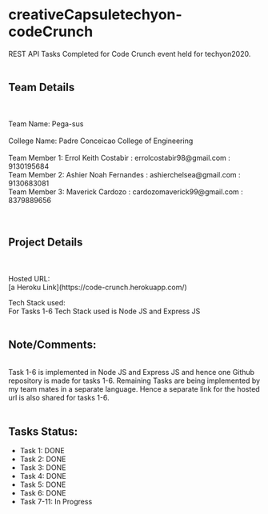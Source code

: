 # creativeCapsuletechyon-codeCrunch
REST API Tasks Completed for Code Crunch event held for techyon2020. 
<br/>
<br/>
## Team Details
<br/>
<br/>
Team Name: Pega-sus <br/>
<br/>
College Name: Padre Conceicao College of Engineering 
<br/>
<br/>
Team Member 1: Errol Keith Costabir : errolcostabir98@gmail.com : 9130195684 <br/>
Team Member 2: Ashier Noah Fernandes : ashierchelsea@gmail.com : 9130683081 <br/>
Team Member 3: Maverick Cardozo : cardozomaverick99@gmail.com : 8379889656 <br/>
<br/>
<br/>

##  Project Details
<br/>
<br/>
Hosted URL: <br/>
[a Heroku Link](https://code-crunch.herokuapp.com/) <br/>

Tech Stack used: <br/>
For Tasks 1-6 Tech Stack used is Node JS and Express JS
<br/>
<br/>
## Note/Comments:
<br/>
Task 1-6 is implemented in Node JS and Express JS and hence one Github repository is made for tasks 1-6. Remaining Tasks are being implemented by my team mates in a separate language. Hence a separate link for the hosted url is also shared for tasks 1-6. 
<br/>
<br/>

##  Tasks Status:

* Task 1: DONE
* Task 2: DONE
* Task 3: DONE
* Task 4: DONE
* Task 5: DONE
* Task 6: DONE
* Task 7-11: In Progress
